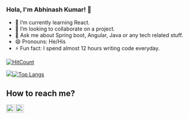 ### Hola, I'm Abhinash Kumar! 👋

- 🌱 I’m currently learning React.
- 👯 I’m looking to collaborate on a project.
- 💬 Ask me about Spring boot, Angular, Java or any tech related stuff.
- 😄 Pronouns: He/His
- ⚡ Fun fact: I spend almost 12 hours writing code everyday.

[![HitCount](http://hits.dwyl.com/abhinash1995/abhinash1995.svg)](http://hits.dwyl.com/abhinash1995/abhinash1995) 


<img src = "https://github-readme-stats.vercel.app/api?username=abhinash1995&&show_icons=true&theme=radical">[![Top Langs](https://github-readme-stats.vercel.app/api/top-langs/?username=abhinash1995&layout=compact&theme=merko)](https://github.com/anuraghazra/github-readme-stats)

## How to reach me?

<a href="https://twitter.com/abhinash7643" rel="nofollow"> <img align="left" alt="Abhinash | Twitter" width="22px" src="https://raw.githubusercontent.com/anuraghazra/anuraghazra/master/assets/twitter.svg" style="max-width:100%;"></a><a href="https://www.linkedin.com/in/abhinash7643" rel="nofollow"> <img align="left" alt="Abhinash Kumar | Linkedin" width="22px" src="https://img.icons8.com/fluent/48/000000/linkedin-2.png" style="max-width:100%;"></a>  

